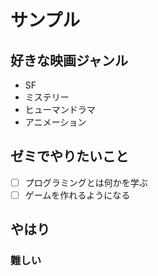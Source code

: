 # サンプル
## 好きな映画ジャンル
- SF
- ミステリー
- ヒューマンドラマ
- アニメーション

## ゼミでやりたいこと
- [ ] プログラミングとは何かを学ぶ
- [ ] ゲームを作れるようになる

## やはり
### 難しい
